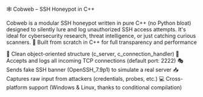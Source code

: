 🕸️ Cobweb – SSH Honeypot in C++

Cobweb is a modular SSH honeypot written in pure C++ (no Python bloat) designed to silently lure and log unauthorized SSH access attempts. It's ideal for cybersecurity research, threat intelligence, or just catching curious scanners.
🧠 Built from scratch in C++ for full transparency and performance

🧼 Clean object-oriented structure (c_server, c_connection_handler)
📡 Accepts and logs all incoming TCP connections (default port: 2222)
🎭 Sends fake SSH banner (OpenSSH_7.9p1) to simulate a real server
📥 Captures raw input from attackers (credentials, probes, etc.)
💻 Cross-platform support (Windows & Linux, thanks to conditional compilation)
